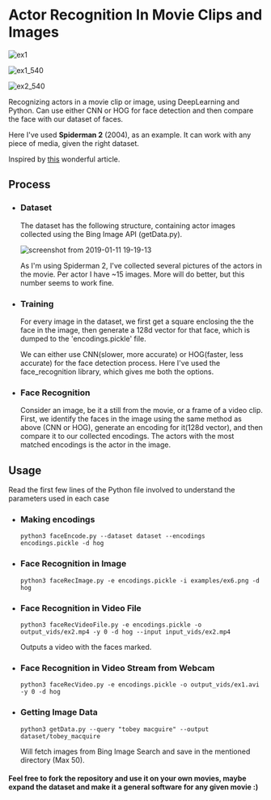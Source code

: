 # Actor Recognition In Movie Clips and Images
![ex1](https://user-images.githubusercontent.com/31413064/51027993-43f7f480-15b8-11e9-809a-f711c59aac8a.gif)


![ex1_540](https://user-images.githubusercontent.com/31413064/51028169-c5e81d80-15b8-11e9-9c15-d12ce4905027.png)


![ex2_540](https://user-images.githubusercontent.com/31413064/51028202-d7312a00-15b8-11e9-9c6e-948bc385967d.png)

Recognizing actors in a movie clip or image, using DeepLearning and Python.
Can use either CNN or HOG for face detection and then compare the face with our dataset of faces.

Here I've used **Spiderman 2** (2004), as an example. It can work with any piece of media, given the right dataset.

Inspired by [this](https://www.pyimagesearch.com/2018/06/18/face-recognition-with-opencv-python-and-deep-learning/) wonderful article.

## Process
- ### Dataset 
    The dataset has the following structure, containing actor images collected using the Bing Image API (getData.py).
    
    
    ![screenshot from 2019-01-11 19-19-13](https://user-images.githubusercontent.com/31413064/51037313-dc50a200-15d5-11e9-94d1-45e94290ee52.png)
    
    
    As I'm using Spiderman 2, I've collected several pictures of the actors in the movie. Per actor I have ~15 images. More will do better, but this number seems to work fine.

- ### Training
  For every image in the dataset, we first get a square enclosing the the face in the image, then generate a 128d vector for that face, which is dumped to the 'encodings.pickle' file.
  
  We can either use CNN(slower, more accurate) or HOG(faster, less accurate) for the face detection process. Here I've used the face_recognition library, which gives me both the options.

- ### Face Recognition
  Consider an image, be it a still from the movie, or a frame of a video clip.
  First, we identify the faces in the image using the same method as above (CNN or HOG), generate an encoding for it(128d vector), and then compare it to our collected encodings. The actors with the most matched encodings is the actor in the image.

## Usage

Read the first few lines of the Python file involved to understand the parameters used in each case

- ### Making encodings
    ```
    python3 faceEncode.py --dataset dataset --encodings encodings.pickle -d hog
    ```

- ### Face Recognition in Image
  ```
  python3 faceRecImage.py -e encodings.pickle -i examples/ex6.png -d hog
  ```

- ### Face Recognition in Video File
  ```
  python3 faceRecVideoFile.py -e encodings.pickle -o output_vids/ex2.mp4 -y 0 -d hog --input input_vids/ex2.mp4
  ```
  Outputs a video with the faces marked.

- ### Face Recognition in Video Stream from Webcam
  ```
  python3 faceRecVideo.py -e encodings.pickle -o output_vids/ex1.avi -y 0 -d hog
  ```
- ### Getting Image Data
  ```
  python3 getData.py --query "tobey macguire" --output dataset/tobey_macquire
  ```
  Will fetch images from Bing Image Search and save in the mentioned directory (Max 50).

#### Feel free to fork the repository and use it on your own movies, maybe expand the dataset and make it a general software for any given movie :)

